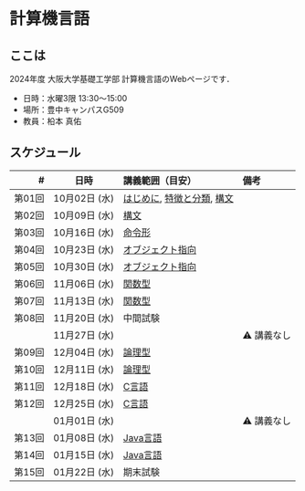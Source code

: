 # 計算機言語

## ここは
2024年度 大阪大学基礎工学部 計算機言語のWebページです．

- 日時：水曜3限 13:30～15:00
- 場所：豊中キャンパスG509
- 教員：柗本 真佑

## スケジュール

|      # | 日時          | 講義範囲（目安）                                                   | 備考               |
|-------:|:-------------:|:-------------------------------------------------------------------|:-------------------|
| 第01回 | 10月02日 (水) | [はじめに](intro.md), [特徴と分類](features.md), [構文](syntax.md) |                    |
| 第02回 | 10月09日 (水) | [構文](syntax.md)                                                  |                    |
| 第03回 | 10月16日 (水) | [命令形](imperative.md)                                            |                    |
| 第04回 | 10月23日 (水) | [オブジェクト指向](oo.md)                                          |                    |
| 第05回 | 10月30日 (水) | [オブジェクト指向](oo.md)                                          |                    |
| 第06回 | 11月06日 (水) | [関数型](functional.md)                                            |                    |
| 第07回 | 11月13日 (水) | [関数型](functional.md)                                            |                    |
| 第08回 | 11月20日 (水) | 中間試験                                                           |                    |
|        | 11月27日 (水) |                                                                    | :warning: 講義なし |
| 第09回 | 12月04日 (水) | [論理型](logic.md)                                                 |                    |
| 第10回 | 12月11日 (水) | [論理型](logic.md)                                                 |                    |
| 第11回 | 12月18日 (水) | [C言語](c.md)                                                      |                    |
| 第12回 | 12月25日 (水) | [C言語](c.md)                                                      |                    |
|        | 01月01日 (水) |                                                                    | :warning: 講義なし |
| 第13回 | 01月08日 (水) | [Java言語](java.md)                                                |                    |
| 第14回 | 01月15日 (水) | [Java言語](java.md)                                                |                    |
| 第15回 | 01月22日 (水) | 期末試験                                                           |                    |







